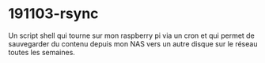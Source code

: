 # 191103-rsync

Un script shell qui tourne sur mon raspberry pi via un cron et qui permet de sauvegarder du contenu depuis mon NAS vers un autre disque sur le réseau toutes les semaines.
